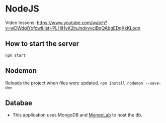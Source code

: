 # NodeJS

Video lessons:
https://www.youtube.com/watch?v=wDWdqlYxfcw&list=PLHlHvK2lnJndvvycjBqQAbgEDqXxKLoqn

## How to start the server

`npm start`

## Nodemon

Reloads the project when files were updated.
`npm install nodemon --save-dev`

## Databae

- This application uses MongoDB and [MongoLab](mlab.com) to host the db.

